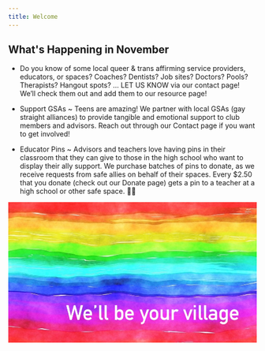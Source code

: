 ```yaml
---
title: Welcome
---
```

 
## What's Happening in November 

- Do you know of some local queer & trans affirming service providers, educators, or spaces? Coaches? Dentists? Job sites? Doctors? Pools? Therapists? Hangout spots? … LET US KNOW via our contact page! We’ll check them out and add them to our resource page!

- Support GSAs ~ 
Teens are amazing! We partner with local GSAs (gay straight alliances) to provide tangible and emotional support to club members and advisors. Reach out through our Contact page if you want to get involved!

- Educator Pins ~ 
Advisors and teachers love having pins in their classroom that they can give to those in the high school who want to display their ally support. We purchase batches of pins to donate, as we receive requests from safe allies on behalf of their spaces. Every $2.50 that you donate (check out our Donate page) gets a pin to a teacher at a high school or other safe space. 🏳️‍🌈 

![we'll be your village](files/rainbow-banner.jpeg)

